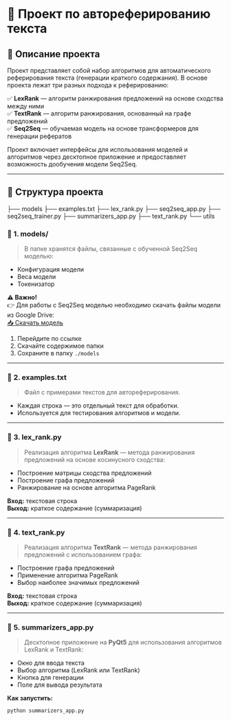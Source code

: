 # 📝 Проект по автореферированию текста

## 🚀 Описание проекта
Проект представляет собой набор алгоритмов для автоматического реферирования текста (генерации краткого содержания). В основе проекта лежат три разных подхода к реферированию:

✅ **LexRank** — алгоритм ранжирования предложений на основе сходства между ними  
✅ **TextRank** — алгоритм ранжирования, основанный на графе предложений  
✅ **Seq2Seq** — обучаемая модель на основе трансформеров для генерации рефератов  

Проект включает интерфейсы для использования моделей и алгоритмов через десктопное приложение и предоставляет возможность дообучения модели Seq2Seq.  

---

## 📁 Структура проекта
├── models
├── examples.txt
├── lex_rank.py
├── seq2seq_app.py
├── seq2seq_trainer.py
├── summarizers_app.py
├── text_rank.py
└── utils

### 🔹 **1. models/**
> В папке хранятся файлы, связанные с обученной Seq2Seq моделью:  
- Конфигурация модели  
- Веса модели  
- Токенизатор  

**⚠️ Важно!**  
👉 Для работы с Seq2Seq моделью необходимо скачать файлы модели из Google Drive:  
[📥 Скачать модель](https://drive.google.com/drive/folders/1Dy2ejyETD-4LrsFh-55nSaiafkR0R83x?usp=share_link)  

1. Перейдите по ссылке  
2. Скачайте содержимое папки  
3. Сохраните в папку `./models`  

---

### 🔹 **2. examples.txt**
> Файл с примерами текстов для автореферирования.  
- Каждая строка — это отдельный текст для обработки.  
- Используется для тестирования алгоритмов и модели.  

---

### 🔹 **3. lex_rank.py**
> Реализация алгоритма **LexRank** — метода ранжирования предложений на основе косинусного сходства:  
- Построение матрицы сходства предложений  
- Построение графа предложений  
- Ранжирование на основе алгоритма PageRank  

**Вход:** текстовая строка  
**Выход:** краткое содержание (суммаризация)  

---

### 🔹 **4. text_rank.py**
> Реализация алгоритма **TextRank** — метода ранжирования предложений с использованием графа:  
- Построение графа предложений  
- Применение алгоритма PageRank  
- Выбор наиболее значимых предложений  

**Вход:** текстовая строка  
**Выход:** краткое содержание (суммаризация)  

---

### 🔹 **5. summarizers_app.py**
> Десктопное приложение на **PyQt5** для использования алгоритмов LexRank и TextRank:  
- Окно для ввода текста  
- Выбор алгоритма (LexRank или TextRank)  
- Кнопка для генерации  
- Поле для вывода результата  

**Как запустить:**  
```bash
python summarizers_app.py
